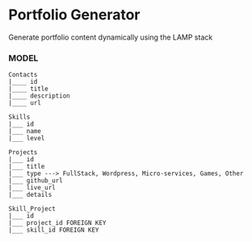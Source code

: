 # Portfolio Generator
Generate portfolio content dynamically using the LAMP stack

### MODEL
```
Contacts
|____ id
|____ title
|____ description
|____ url

Skills
|___ id
|___ name
|___ level

Projects
|___ id
|___ title
|___ type ---> FullStack, Wordpress, Micro-services, Games, Other
|___ github_url
|___ live_url
|___ details

Skill_Project
|___ id
|___ project_id FOREIGN KEY
|___ skill_id FOREIGN KEY
```
